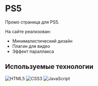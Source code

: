 # PS5
Промо страница для PS5.  

На сайте реализован:
+ Минималистический дизайн
+ Плагин для видео
+ Эффект параллакса

## Используемые технологии
![HTML5](https://img.shields.io/badge/-HTML5-black?style=flat-square&logo=html5&logoColor=html)
![CSS3](https://img.shields.io/badge/-CSS3-black?style=flat-square&logo=css3)
![JavaScript](https://img.shields.io/badge/-JavaScript-black?style=flat-square&logo=javascript)
